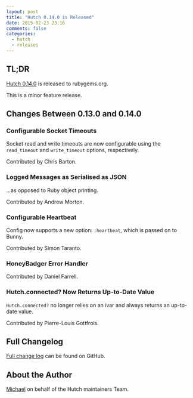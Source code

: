 ```yaml
---
layout: post
title: "Hutch 0.14.0 is Released"
date: 2015-02-23 23:16
comments: false
categories:
  - hutch
  - releases
---
```


## TL;DR

[Hutch 0.14.0](https://rubygems.org/gems/hutch/versions/0.14.0) is released to rubygems.org.

This is a minor feature release.


## Changes Between 0.13.0 and 0.14.0

### Configurable Socket Timeouts

Socket read and write timeouts are now configurable using
the `read_timeout` and `write_timeout` options, respectively.

Contributed by Chris Barton.


### Logged Messages as Serialised as JSON

...as opposed to Ruby object printing.

Contributed by Andrew Morton.


### Configurable Heartbeat

Config now supports a new option: `:heartbeat`, which is passed
on to Bunny.

Contributed by Simon Taranto.


### HoneyBadger Error Handler

Contributed by Daniel Farrell.


### Hutch.connected? Now Returns Up-to-Date Value

`Hutch.connected?` no longer relies on an ivar and always returns
an up-to-date value.

Contributed by Pierre-Louis Gottfrois.



## Full Changelog

[Full change log](https://github.com/gocardless/hutch/blob/master/CHANGELOG.md) can be found on GitHub.



## About the Author

[Michael](http://twitter.com/michaelklishin) on behalf of the Hutch maintainers Team.

